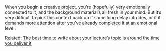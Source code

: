 When you begin a creative project, you’re (hopefully) very emotionally connected to it, and the background material’s all fresh in your mind. But it’s very difficult to pick this context back up if some long delay intrudes, or if it demands more attention after you’ve already completed it at an emotional level.

Related: [The best time to write about your lecture’s topic is around the time you deliver it](https://notes.andymatuschak.org/zHMNN7GPf7gqABzgre5jeJi)